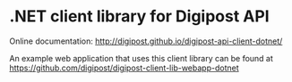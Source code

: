 # .NET client library for Digipost API

Online documentation: http://digipost.github.io/digipost-api-client-dotnet/

An example web application that uses this client library can be found at https://github.com/digipost/digipost-client-lib-webapp-dotnet
